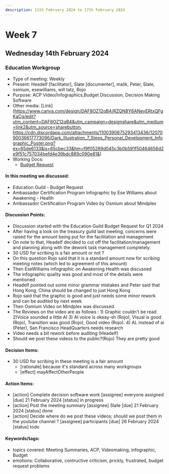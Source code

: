 ```yaml
---
description: 11th February 2024 to 17th February 2024
---
```


# Week 7

## Wednesday 14th February 2024

### Education Workgroup

- Type of meeting: Weekly
- Present: Headelf [facilitator], Slate [documenter], malik, Peter, Slate, osmium, esewilliams, will tatz, Rojo
- Purpose: ACP Video/Infographics,Budget Discussion, Decision Making Software 
- Other media: [Link](https://www.canva.com/design/DAF8OZ12qB4/RZQN8Y6ANeyERtxQFgKaCg/edit?utm_content=DAF8OZ12qB4&utm_campaign=designshare&utm_medium=link2&utm_source=sharebutton, https://cdn.discordapp.com/attachments/1100390675293413436/1207090036617773096/Dark_Illustration_7_Steps_Personal_Development_Infographic_Poster.png?ex=65de6133&is=65cbec33&hm=f9f05289d045c3b0b591f50464656d2e9f51c757034befd4e39bdc889c090e81&)
- Working Docs:
  - [Budget Request ](https://docs.google.com/spreadsheets/d/1Hnj3syHlwtunfqIJjm45ak9E3ki8DmZ7RObD2wEn-Lg/edit?usp=sharing)

#### In this meeting we discussed:
- Education Guild - Budget Request 
- Ambassador Certification Program Infographic by Ese Williams about Awakening - Health
- Ambassador Certification Program Video by Osmium about Mindplex 

#### Discussion Points:
- Discussion started with the Education Guild Budget Request for Q1 2024 
- After having a look on the  treasury guild last meeting, concerns were raised for the amount being put for the facilitation and management
- On note to that, Headelf decided to cut off the facilitation/management and planning along with the dework task management completely.
- 30 USD for scribing is a fair amount or not ?
- On this question Rojo said that it is a standard amount now for scribing meeting notes (which led to agreement of this amount)
- Then EseWilliams infographic on Awakening Health was discussed 
- The infographic quality was good and most of the details were mentioned 
- Headelf pointed out some minor grammar mistakes and Peter said that Hong Kong, China should be changed to just Hong Kong 
- Rojo said that the graphic is good and just needs some minor rework and can be audited by next week 
- Then Osmium Video on Mindplex was discussed.
- The Reviews on the video are as follows : 1) Graphic couldn't be read  2)Voice sounded a little AI 3) AI voice is okeay-sh (Rojo), Visual is good (Rojo), Transition was good (Rojo), Good video (Rojo). 4) AL instead of ai (Peter), San Francisco HeadQuarters needs research
- Video needs a bit rework before auditing (Headelf)
- Should we post these videos to the public?(Rojo) They are pretty good 

#### Decision Items:
- 30 USD for scribing in these meeting is a fair amount 
  - [rationale] because it's standard across many workgroups
  - [effect] mayAffectOtherPeople

#### Action Items:
- [action]  Complete decision software work  [assignee] everyone assigned  [due] 21 February 2024 [status] in progress
- [action] Post the meeting summary  [assignee] Slate [due] 21 February 2024 [status] done
- [action] Decide where do we post these videos; should we post them in the youtube channel ? [assignee] participants [due] 26 February 2024 [status] todo

#### Keywords/tags:
- topics covered: Meeting Summaries, ACP, Videomaking, infographic, Budget 
- emotions: Collaborative, contructive criticism, prickly, frustrated, budget request problems